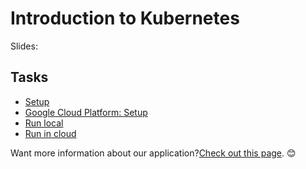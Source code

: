 # Introduction to Kubernetes


Slides: 

## Tasks
 - [Setup](tasks/start.md)
 - [Google Cloud Platform: Setup](tasks/google-setup.md)
 - [Run local](tasks/run-local.md)
 - [Run in cloud](tasks/run-in-cloud.md)

Want more information about our application?[Check out this page](task/more-information.md). 😊 